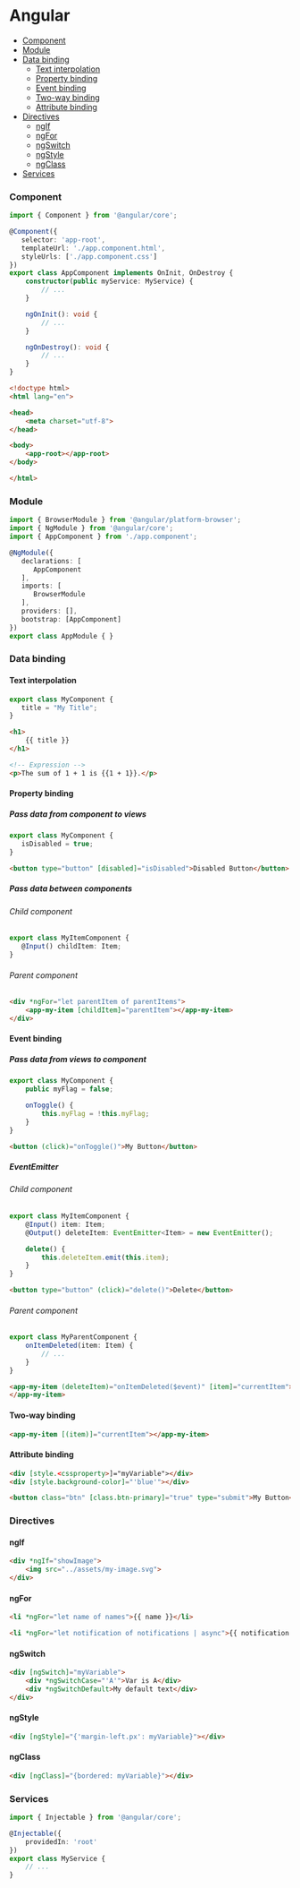 <!-- markdownlint-disable MD001 -->
<!-- markdownlint-disable MD024 -->

# Angular

- [Component](#component)
- [Module](#module)
- [Data binding](#data-binding)
  - [Text interpolation](#text-interpolation)
  - [Property binding](#property-binding)
  - [Event binding](#event-binding)
  - [Two-way binding](#two-way-binding)
  - [Attribute binding](#attribute-binding)
- [Directives](#directives)
  - [ngIf](#ngif)
  - [ngFor](#ngfor)
  - [ngSwitch](#ngswitch)
  - [ngStyle](#ngstyle)
  - [ngClass](#ngclass)
- [Services](#services)

### Component

``` typescript
import { Component } from '@angular/core';

@Component({ 
   selector: 'app-root', 
   templateUrl: './app.component.html', 
   styleUrls: ['./app.component.css'] 
})
export class AppComponent implements OnInit, OnDestroy {  
    constructor(public myService: MyService) {
        // ...
    }

    ngOnInit(): void {
        // ...
    }

    ngOnDestroy(): void {
        // ...
    }
}
```

``` html
<!doctype html>
<html lang="en">

<head>
    <meta charset="utf-8">
</head>

<body>
    <app-root></app-root>
</body>

</html>
```

### Module

``` typescript
import { BrowserModule } from '@angular/platform-browser'; 
import { NgModule } from '@angular/core'; 
import { AppComponent } from './app.component';

@NgModule({ 
   declarations: [ 
      AppComponent 
   ], 
   imports: [ 
      BrowserModule 
   ], 
   providers: [], 
   bootstrap: [AppComponent] 
})
export class AppModule { }
```

### Data binding

#### Text interpolation

``` typescript
export class MyComponent { 
   title = "My Title"; 
}
```

``` html
<h1>
    {{ title }}
</h1>

<!-- Expression -->
<p>The sum of 1 + 1 is {{1 + 1}}.</p>
```

#### Property binding

##### Pass data from component to views

``` typescript
export class MyComponent { 
   isDisabled = true;
}
```

``` html
<button type="button" [disabled]="isDisabled">Disabled Button</button>
```

##### Pass data between components

###### Child component

``` typescript
export class MyItemComponent { 
   @Input() childItem: Item;
}
```

###### Parent component

``` html
<div *ngFor="let parentItem of parentItems">
    <app-my-item [childItem]="parentItem"></app-my-item>
</div>
```

#### Event binding

##### Pass data from views to component

``` typescript
export class MyComponent {
    public myFlag = false;

    onToggle() {
        this.myFlag = !this.myFlag;
    }
}
```

``` html
<button (click)="onToggle()">My Button</button>
```

##### EventEmitter

###### Child component

``` typescript
export class MyItemComponent {
    @Input() item: Item;
    @Output() deleteItem: EventEmitter<Item> = new EventEmitter();

    delete() {
        this.deleteItem.emit(this.item);
    }
}
```

``` html
<button type="button" (click)="delete()">Delete</button>
```

###### Parent component

``` typescript
export class MyParentComponent {
    onItemDeleted(item: Item) {
        // ...
    }
}
```

``` html
<app-my-item (deleteItem)="onItemDeleted($event)" [item]="currentItem">
</app-my-item>
```

#### Two-way binding

``` html
<app-my-item [(item)]="currentItem"></app-my-item>
```

#### Attribute binding

``` html
<div [style.<cssproperty>]="myVariable"></div>
<div [style.background-color]="'blue'"></div>

<button class="btn" [class.btn-primary]="true" type="submit">My Button</button>
```

### Directives

#### ngIf

``` html
<div *ngIf="showImage">
    <img src="../assets/my-image.svg">
</div>
```

#### ngFor

``` html
<li *ngFor="let name of names">{{ name }}</li>

<li *ngFor="let notification of notifications | async">{{ notification }}</li>
```

#### ngSwitch

``` html
<div [ngSwitch]="myVariable">
    <div *ngSwitchCase="'A'">Var is A</div>
    <div *ngSwitchDefault>My default text</div>
</div>
```

#### ngStyle

``` html
<div [ngStyle]="{'margin-left.px': myVariable}"></div>
```

#### ngClass

``` html
<div [ngClass]="{bordered: myVariable}"></div>
```

### Services

``` typescript
import { Injectable } from '@angular/core';

@Injectable({
    providedIn: 'root'
})
export class MyService {
    // ...
}
```
